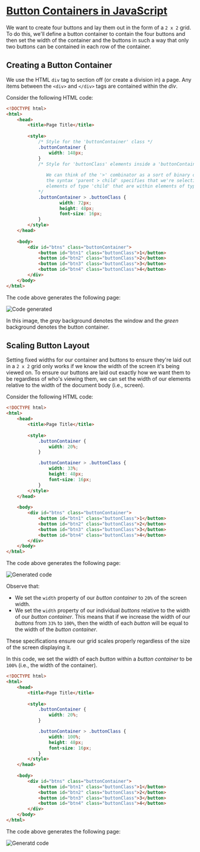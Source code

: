 # [Button Containers in JavaScript](https://www.hackerrank.com/challenges/js10-buttons-container/topics)

We want to create four buttons and lay them out in the form of a `2 x 2` grid. To do this, we'll define a button container to contain the four buttons and then set the width of the container and the buttons in such a way that only two buttons can be contained in each row of the container.

## Creating a Button Container
We use the HTML `div` tag to section off (or create a division in) a page. Any items between the `<div>` and `</div>` tags are contained within the _div_.

Consider the following HTML code:

```html
<!DOCTYPE html>
<html>
    <head>
        <title>Page Title</title>
        
        <style>
            /* Style for the 'buttonContainer' class */
            .buttonContainer {
                width: 148px;
            }
            /* Style for 'buttonClass' elements inside a 'buttonContainer' 
            
               We can think of the '>' combinator as a sort of binary operator:
               the syntax 'parent > child' specifies that we're selecting ONLY 
               elements of type 'child' that are within elements of type 'parent'. 
            */
            .buttonContainer > .buttonClass {
                    width: 72px;
                    height: 48px;
                    font-size: 16px;
            }
        </style>
    </head>
    
    <body>
        <div id="btns" class="buttonContainer">
            <button id="btn1" class="buttonClass">1</button>
            <button id="btn2" class="buttonClass">2</button>
            <button id="btn3" class="buttonClass">3</button>
            <button id="btn4" class="buttonClass">4</button>
        </div>
    </body>
</html>
```

The code above generates the following page:

![Code generated](https://s3.amazonaws.com/hr-challenge-images/0/1457036943-d1c2367330-ScreenShot2016-03-04at1.57.40AM.png)

In this image, the _gray_ background denotes the window and the _green_ background denotes the button container.

## Scaling Button Layout
Setting fixed widths for our container and buttons to ensure they're laid out in a `2 x 2` grid only works if we know the width of the screen it's being viewed on. To ensure our buttons are laid out exactly how we want them to be regardless of who's viewing them, we can set the width of our elements relative to the width of the document body (i.e., screen).

Consider the following HTML code:

```html
<!DOCTYPE html>
<html>
    <head>
        <title>Page Title</title>
        
        <style>
            .buttonContainer {
                width: 20%;
            }

            .buttonContainer > .buttonClass {
                width: 33%;
                height: 48px;
                font-size: 16px;
            }
        </style>
    </head>
    
    <body>
        <div id="btns" class="buttonContainer">
            <button id="btn1" class="buttonClass">1</button>
            <button id="btn2" class="buttonClass">2</button>
            <button id="btn3" class="buttonClass">3</button>
            <button id="btn4" class="buttonClass">4</button>
        </div>
    </body>
</html>
```

The code above generates the following page:

![Generated code](https://s3.amazonaws.com/hr-challenge-images/0/1457036954-c509c3f65b-ScreenShot2016-03-04at1.58.21AM.png)

Observe that:

- We set the `width` property of our _button container_ to `20%` of the screen width.
- We set the `width` property of our individual _buttons_ relative to the width of our _button container_. This means that if we increase the width of our _buttons_ from `33%` to `100%`, then the width of each _button_ will be equal to the width of the _button container_.

These specifications ensure our grid scales properly regardless of the size of the screen displaying it.

In this code, we set the width of each _button_ within a _button container_ to be `100%` (i.e., the width of the container).

```html
<!DOCTYPE html>
<html>
    <head>
        <title>Page Title</title>
        
	    <style>
	        .buttonContainer {
	            width: 20%;
	        }

	        .buttonContainer > .buttonClass {
	            width: 100%;
	            height: 48px;
	            font-size: 16px;
	        }
        </style>
    </head>
    
    <body>
        <div id="btns" class="buttonContainer">
            <button id="btn1" class="buttonClass">1</button>
            <button id="btn2" class="buttonClass">2</button>
            <button id="btn3" class="buttonClass">3</button>
            <button id="btn4" class="buttonClass">4</button>
        </div>
    </body>
</html>
```

The code above generates the following page:

![Generatd code](https://s3.amazonaws.com/hr-challenge-images/0/1457036970-4c288a5587-ScreenShot2016-03-04at1.58.41AM.png)